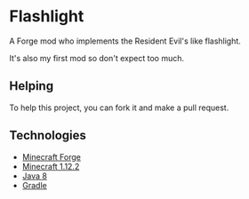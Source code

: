 # Flashlight

A Forge mod who implements the Resident Evil's like flashlight.

It's also my first mod so don't expect too much.

## Helping

To help this project, you can fork it and make a pull request.

## Technologies

- [Minecraft Forge](https://files.minecraftforge.net/)
- [Minecraft 1.12.2](https://www.minecraft.net/en-us/download/)
- [Java 8](https://www.oracle.com/technetwork/java/javase/downloads/jdk8-downloads-2133151.html)
- [Gradle](https://gradle.org/)